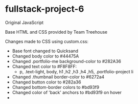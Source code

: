 # fullstack-project-6

Original JavaScript

Base HTML and CSS provided by Team Treehouse

Changes made to CSS using custom.css:
 - Base font changed to Quicksand
 - Changed body color to #44475A
 - Changed .portfolio-me background-color to #282A36
 - Changed text color to #F8F8FF:
     - p, .text-light, body, h1 ,h2 ,h3 ,h4 ,h5, .portfolio-project li
 - Changed .thumbnail border-color to #6272a4
 - Changed button color to #282a36
 - Changed bottom-border colors to #bd93f9
 - Changed color of 'back' anchors to #bd93f9 on hover
 - 